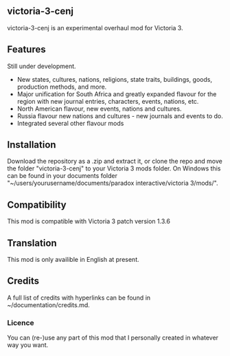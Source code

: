 ## victoria-3-cenj

victoria-3-cenj is an experimental overhaul mod for Victoria 3.

## Features

Still under development.

- New states, cultures, nations, religions, state traits, buildings, goods, production methods, and more.
- Major unification for South Africa and greatly expanded flavour for the region with new journal entries, characters, events, nations, etc.
- North American flavour, new events, nations and cultures.
- Russia flavour new nations and cultures - new journals and events to do.
- Integrated several other flavour mods

## Installation

Download the repository as a .zip and extract it, or clone the repo and move the folder "victoria-3-cenj" to your Victoria 3 mods folder. On Windows this can be found in your documents folder "~/users/yourusername/documents/paradox interactive/victoria 3/mods/".

## Compatibility

This mod is compatible with Victoria 3 patch version 1.3.6

## Translation

This mod is only availible in English at present.

## Credits

A full list of credits with hyperlinks can be found in ~/documentation/credits.md.

### Licence

You can (re-)use any part of this mod that I personally created in whatever way you want.
